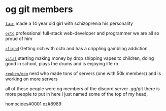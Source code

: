 # og git members

[`lain`](https://lain.quest) made a 14 year old girl with schizoprenia his personality 

[`octo`](https://io2.cool) professional full-stack web-developer and programmer we are all so proud of him

[`cliphd`](https://github.com/aithedevv) Getting rich with octo and has a crippling  gambling  addiction

[`vital`](https://github.com/hhomocides) starting making money by drop shipping vapes  to children, doing good in school, plays the drums and is enjoying  life rn

[`reuben/eon`](https://github.com/xorv2) nerd who made tons of servers (one with 50k  members) and is working on more servers

all of these people were og members of the discord server .gg/git there is more people to put in here i just named some of the top of my head, 

homocides#0001
xz#8989
